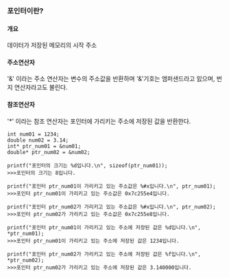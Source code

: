 ### 포인터이란?

#### 개요
데이터가 저장된 메모리의 시작 주소

#### 주소연산자
'&' 이라는 주소 연산자는 변수의 주소값을 반환하며 '&'기호는 앰퍼샌드라고 잀으며, 번지 연산자라고도 불린다.

#### 참조연산자
'*' 이라는 참조 연산자는 포인터에 가리키는 주소에 저장된 값을 반환한다.

```
int num01 = 1234;
double num02 = 3.14;
int* ptr_num01 = &num01;
double* ptr_num02 = &num02;

printf("포인터의 크기는 %d입니다.\n", sizeof(ptr_num01));
>>>포인터의 크기는 8입니다.

printf("포인터 ptr_num01이 가리키고 있는 주소값은 %#x입니다.\n", ptr_num01);
>>>포인터 ptr_num01이 가리키고 있는 주소값은 0x7c255e4입니다.

printf("포인터 ptr_num02가 가리키고 있는 주소값은 %#x입니다.\n", ptr_num02);
>>>포인터 ptr_num02가 가리키고 있는 주소값은 0x7c255e8입니다.

printf("포인터 ptr_num01이 가리키고 있는 주소에 저장된 값은 %d입니다.\n", *ptr_num01);
>>>포인터 ptr_num01이 가리키고 있는 주소에 저장된 값은 1234입니다.

printf("포인터 ptr_num02가 가리키고 있는 주소에 저장된 값은 %f입니다.\n", *ptr_num02);
>>>포인터 ptr_num02가 가리키고 있는 주소에 저장된 값은 3.140000입니다.
```
